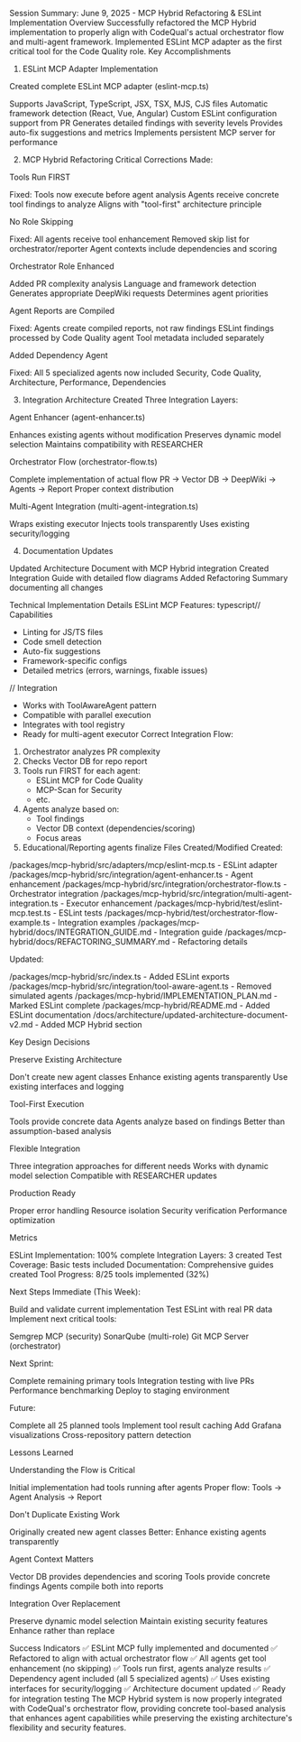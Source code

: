 Session Summary: June 9, 2025 - MCP Hybrid Refactoring & ESLint Implementation
Overview
Successfully refactored the MCP Hybrid implementation to properly align with CodeQual's actual orchestrator flow and multi-agent framework. Implemented ESLint MCP adapter as the first critical tool for the Code Quality role.
Key Accomplishments
1. ESLint MCP Adapter Implementation

Created complete ESLint MCP adapter (eslint-mcp.ts)

Supports JavaScript, TypeScript, JSX, TSX, MJS, CJS files
Automatic framework detection (React, Vue, Angular)
Custom ESLint configuration support from PR
Generates detailed findings with severity levels
Provides auto-fix suggestions and metrics
Implements persistent MCP server for performance



2. MCP Hybrid Refactoring
Critical Corrections Made:

Tools Run FIRST

Fixed: Tools now execute before agent analysis
Agents receive concrete tool findings to analyze
Aligns with "tool-first" architecture principle


No Role Skipping

Fixed: All agents receive tool enhancement
Removed skip list for orchestrator/reporter
Agent contexts include dependencies and scoring


Orchestrator Role Enhanced

Added PR complexity analysis
Language and framework detection
Generates appropriate DeepWiki requests
Determines agent priorities


Agent Reports are Compiled

Fixed: Agents create compiled reports, not raw findings
ESLint findings processed by Code Quality agent
Tool metadata included separately


Added Dependency Agent

Fixed: All 5 specialized agents now included
Security, Code Quality, Architecture, Performance, Dependencies



3. Integration Architecture
Created Three Integration Layers:

Agent Enhancer (agent-enhancer.ts)

Enhances existing agents without modification
Preserves dynamic model selection
Maintains compatibility with RESEARCHER


Orchestrator Flow (orchestrator-flow.ts)

Complete implementation of actual flow
PR → Vector DB → DeepWiki → Agents → Report
Proper context distribution


Multi-Agent Integration (multi-agent-integration.ts)

Wraps existing executor
Injects tools transparently
Uses existing security/logging



4. Documentation Updates

Updated Architecture Document with MCP Hybrid integration
Created Integration Guide with detailed flow diagrams
Added Refactoring Summary documenting all changes

Technical Implementation Details
ESLint MCP Features:
typescript// Capabilities
- Linting for JS/TS files
- Code smell detection  
- Auto-fix suggestions
- Framework-specific configs
- Detailed metrics (errors, warnings, fixable issues)

// Integration
- Works with ToolAwareAgent pattern
- Compatible with parallel execution
- Integrates with tool registry
- Ready for multi-agent executor
Correct Integration Flow:
1. Orchestrator analyzes PR complexity
2. Checks Vector DB for repo report
3. Tools run FIRST for each agent:
   - ESLint MCP for Code Quality
   - MCP-Scan for Security
   - etc.
4. Agents analyze based on:
   - Tool findings
   - Vector DB context (dependencies/scoring)
   - Focus areas
5. Educational/Reporting agents finalize
Files Created/Modified
Created:

/packages/mcp-hybrid/src/adapters/mcp/eslint-mcp.ts - ESLint adapter
/packages/mcp-hybrid/src/integration/agent-enhancer.ts - Agent enhancement
/packages/mcp-hybrid/src/integration/orchestrator-flow.ts - Orchestrator integration
/packages/mcp-hybrid/src/integration/multi-agent-integration.ts - Executor enhancement
/packages/mcp-hybrid/test/eslint-mcp.test.ts - ESLint tests
/packages/mcp-hybrid/test/orchestrator-flow-example.ts - Integration examples
/packages/mcp-hybrid/docs/INTEGRATION_GUIDE.md - Integration guide
/packages/mcp-hybrid/docs/REFACTORING_SUMMARY.md - Refactoring details

Updated:

/packages/mcp-hybrid/src/index.ts - Added ESLint exports
/packages/mcp-hybrid/src/integration/tool-aware-agent.ts - Removed simulated agents
/packages/mcp-hybrid/IMPLEMENTATION_PLAN.md - Marked ESLint complete
/packages/mcp-hybrid/README.md - Added ESLint documentation
/docs/architecture/updated-architecture-document-v2.md - Added MCP Hybrid section

Key Design Decisions

Preserve Existing Architecture

Don't create new agent classes
Enhance existing agents transparently
Use existing interfaces and logging


Tool-First Execution

Tools provide concrete data
Agents analyze based on findings
Better than assumption-based analysis


Flexible Integration

Three integration approaches for different needs
Works with dynamic model selection
Compatible with RESEARCHER updates


Production Ready

Proper error handling
Resource isolation
Security verification
Performance optimization



Metrics

ESLint Implementation: 100% complete
Integration Layers: 3 created
Test Coverage: Basic tests included
Documentation: Comprehensive guides created
Tool Progress: 8/25 tools implemented (32%)

Next Steps
Immediate (This Week):

Build and validate current implementation
Test ESLint with real PR data
Implement next critical tools:

Semgrep MCP (security)
SonarQube (multi-role)
Git MCP Server (orchestrator)



Next Sprint:

Complete remaining primary tools
Integration testing with live PRs
Performance benchmarking
Deploy to staging environment

Future:

Complete all 25 planned tools
Implement tool result caching
Add Grafana visualizations
Cross-repository pattern detection

Lessons Learned

Understanding the Flow is Critical

Initial implementation had tools running after agents
Proper flow: Tools → Agent Analysis → Report


Don't Duplicate Existing Work

Originally created new agent classes
Better: Enhance existing agents transparently


Agent Context Matters

Vector DB provides dependencies and scoring
Tools provide concrete findings
Agents compile both into reports


Integration Over Replacement

Preserve dynamic model selection
Maintain existing security features
Enhance rather than replace



Success Indicators
✅ ESLint MCP fully implemented and documented
✅ Refactored to align with actual orchestrator flow
✅ All agents get tool enhancement (no skipping)
✅ Tools run first, agents analyze results
✅ Dependency agent included (all 5 specialized agents)
✅ Uses existing interfaces for security/logging
✅ Architecture document updated
✅ Ready for integration testing
The MCP Hybrid system is now properly integrated with CodeQual's orchestrator flow, providing concrete tool-based analysis that enhances agent capabilities while preserving the existing architecture's flexibility and security features.